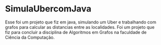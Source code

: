 # SimulaUbercomJava
Esse foi um projeto que fiz em java, simulando um Uber e trabalhando com grafos para calcular as distancias entre as localidades. Foi um projeto que fiz para concluir a disciplina de Algoritmos em Grafos na faculdade de Ciência da Computação.
